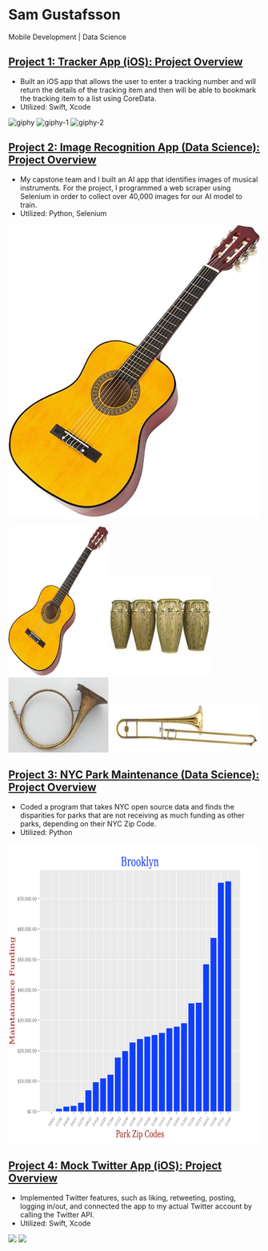 # Sam Gustafsson
Mobile Development | Data Science

## [Project 1: Tracker App (iOS): Project Overview](https://github.com/samgus/Tracker-App)
- Built an iOS app that allows the user to enter a tracking number and will return the details of the tracking item and then will be able to bookmark the tracking item to a list using CoreData.
- Utilized: Swift, Xcode

![giphy](https://user-images.githubusercontent.com/55809295/179262900-cdc112f8-8b96-4cf8-9a3c-0e26d3a56144.gif) ![giphy-1](https://user-images.githubusercontent.com/55809295/179263959-43275506-5bb6-4228-982e-b874e0be9618.gif) ![giphy-2](https://user-images.githubusercontent.com/55809295/179264210-c9c5fe45-f330-4034-8300-b2f5d2d0ffbb.gif)

## [Project 2: Image Recognition App (Data Science): Project Overview](https://github.com/Ernulphus/capstone-Bsharp-AI)
- My capstone team and I built an AI app that identifies images of musical instruments. For the project, I programmed a web scraper using Selenium in order to collect over 40,000 images for our AI model to train.
- Utilized: Python, Selenium

![](images/Guitar.jpg)

<img src="https://github.com/samgus/Sam_Portfolio/blob/main/images/Guitar.jpg" width="200" height="300" /> <img src="https://github.com/samgus/Sam_Portfolio/blob/main/images/Conga.jpg" width="200" height="200"> <img src="https://github.com/samgus/Sam_Portfolio/blob/main/images/FrenchHorn.jpg" width="200" height="150"> <img src="https://github.com/samgus/Sam_Portfolio/blob/main/images/Trombone.jpg" width="300" height="100">

## [Project 3: NYC Park Maintenance (Data Science): Project Overview](https://samgus.github.io)
- Coded a program that takes NYC open source data and finds the disparities for parks that are not receiving as much funding as other parks, depending on their NYC Zip Code.
- Utilized: Python

<img src="https://github.com/samgus/Sam_Portfolio/blob/main/images/Brooklyn.png" width="800" height="600" />

## [Project 4: Mock Twitter App (iOS): Project Overview](https://github.com/samgus/Twitter)
- Implemented Twitter features, such as liking, retweeting, posting, logging in/out, and connected the app to my actual Twitter account by calling the Twitter API.
- Utilized: Swift, Xcode

<img src='http://g.recordit.co/OduCrobkye.gif' /> <img src='http://g.recordit.co/60VpcAT5S1.gif' />
